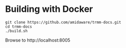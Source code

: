 # Building with Docker

```
git clone https://github.com/amidaware/trmm-docs.git
cd trmm-docs
./build.sh
```

Browse to http://localhost:8005
